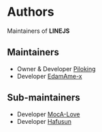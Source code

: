 # Authors
Maintainers of **LINEJS**

## Maintainers
- Owner & Developer [Piloking](https://github.com/piloking)
- Developer [EdamAme-x](https://github.com/EdamAme-x)

## Sub-maintainers
- Developer [MocA-Love](https://github.com/MocA-Love)
- Developer [Hafusun](https://github.com/hafusun)
